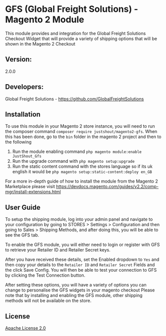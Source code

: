 # GFS (Global Freight Solutions) - Magento 2 Module

This module provides and integration for the Global Freight Solutions Checkout Widget that will provide a variety of shipping options that will be shown in the Magento 2 Checkout

## Version:
2.0.0

## Developers:
Global Freight Solutions - https://github.com/GlobalFreightSolutions

## Installation

To use this module in your Magento 2 store instance, you will need to run the composer command `composer require justshout/magento2-gfs`. When this has been done, go to the `bin` folder in the magento 2 project and then to the following

1. Run the module enabling command `php magento module:enable JustShout_Gfs`
2. Run the upgrade command with `php magento setup:upgrade`
3. Run the static content command with the stores language so if its uk english it would be `php magento setup:static-content:deploy en_GB`

For a more in-depth guide of how to install the module from the Magento 2 Marketplace please visit https://devdocs.magento.com/guides/v2.2/comp-mgr/install-extensions.html

## User Guide

To setup the shipping module, log into your admin panel and navigate to your configuration by going to STORES > Settings > Configuration and then going to Sales > Shipping Methods, and after doing this, you will be able to see the GFS tab.

To enable the GFS module, you will either need to login or register with GFS to retrieve your Retailer ID and Retailer Secret keys.

After you have received these details, set the Enabled dropdown to `Yes` and then copy your details to the `Retailer ID` and `Retailer Secret` Fields and the click Save Config. You will then be able to test your connection to GFS by clicking the Test Connection button.

After setting these options, you will have a variety of options you can change to personalise the GFS widgets in your magento checkout
Please note that by installing and enabling the GFS module, other shipping methods will not be available on the store.

## License
[Apache License 2.0](https://www.apache.org/licenses/LICENSE-2.0.html)